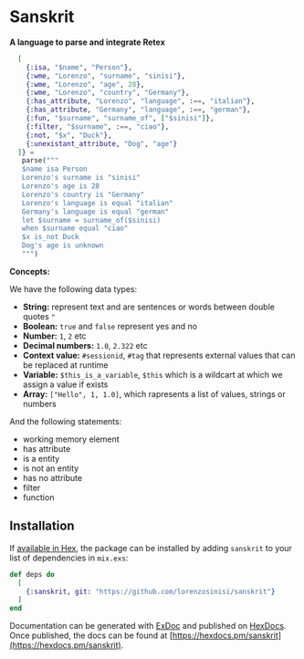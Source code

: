 # Sanskrit

**A language to parse and integrate Retex**

```elixir
  [
    {:isa, "$name", "Person"},
    {:wme, "Lorenzo", "surname", "sinisi"},
    {:wme, "Lorenzo", "age", 28},
    {:wme, "Lorenzo", "country", "Germany"},
    {:has_attribute, "Lorenzo", "language", :==, "italian"},
    {:has_attribute, "Germany", "language", :==, "german"},
    {:fun, "$surname", "surname_of", ["$sinisi"]},
    {:filter, "$surname", :==, "ciao"},
    {:not, "$x", "Duck"},
    {:unexistant_attribute, "Dog", "age"}
  ]} =
   parse("""
   $name isa Person
   Lorenzo's surname is "sinisi"
   Lorenzo's age is 28
   Lorenzo's country is "Germany"
   Lorenzo's language is equal "italian"
   Germany's language is equal "german"
   let $surname = surname_of($sinisi)
   when $surname equal "ciao"
   $x is_not Duck
   Dog's age is unknown
   """)
```

**Concepts:**

We have the following data types: 

- **String:** represent text and are sentences or words between double quotes `"`
- **Boolean:** `true` and `false` represent yes and no
- **Number:** `1`, `2` etc
- **Decimal numbers:** `1.0`, `2.322` etc
- **Context value:** `#sessionid`, `#tag` that represents external values that can be replaced at runtime
- **Variable:** `$this_is_a_variable`, `$this` which is a wildcart at which we assign a value if exists
- **Array:** `["Hello", 1, 1.0]`, which rapresents a list of values, strings or numbers


And the following statements:

- working memory element
- has attribute
- is a entity
- is not an entity
- has no attribute
- filter
- function




## Installation

If [available in Hex](https://hex.pm/docs/publish), the package can be installed
by adding `sanskrit` to your list of dependencies in `mix.exs`:

```elixir
def deps do
  [
    {:sanskrit, git: "https://github.com/lorenzosinisi/sanskrit"}
  ]
end
```

Documentation can be generated with [ExDoc](https://github.com/elixir-lang/ex_doc)
and published on [HexDocs](https://hexdocs.pm). Once published, the docs can
be found at [https://hexdocs.pm/sanskrit](https://hexdocs.pm/sanskrit).

